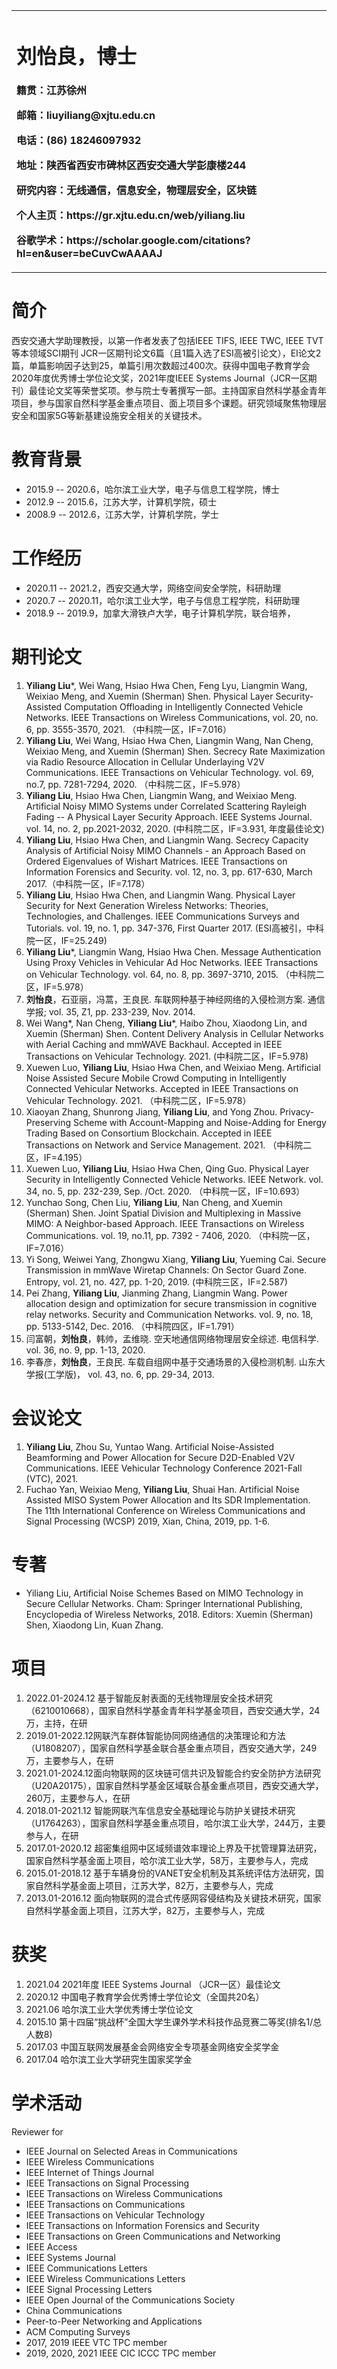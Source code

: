 <table border="0">
  <tr>
    <td width="100%">
      <h1>刘怡良，博士</h1>
      <p><b>籍贯：江苏徐州</b></p>
      <p><b>邮箱：liuyiliang@xjtu.edu.cn</b></p>
      <p><b>电话：(86) 18246097932</b></p>
      <p><b>地址：陕西省西安市碑林区西安交通大学彭康楼244</b></p>
      <p><b>研究内容：无线通信，信息安全，物理层安全，区块链</b></p>
      <p><b>个人主页：https://gr.xjtu.edu.cn/web/yiliang.liu</b></p>
      <p><b>谷歌学术：https://scholar.google.com/citations?hl=en&user=beCuvCwAAAAJ</b></p>
    </td>
  </tr>
</table>

# 简介
西安交通大学助理教授，以第一作者发表了包括IEEE TIFS, IEEE TWC, IEEE TVT等本领域SCI期刊 JCR一区期刊论文6篇（且1篇入选了ESI高被引论文），EI论文2篇，单篇影响因子达到25，单篇引用次数超过400次。获得中国电子教育学会2020年度优秀博士学位论文奖，2021年度IEEE Systems Journal（JCR一区期刊）最佳论文奖等荣誉奖项。参与院士专著撰写一部。主持国家自然科学基金青年项目，参与国家自然科学基金重点项目、面上项目多个课题。研究领域聚焦物理层安全和国家5G等新基建设施安全相关的关键技术。

# 教育背景
- 2015.9 -- 2020.6，哈尔滨工业大学，电子与信息工程学院，博士 
- 2012.9 -- 2015.6，江苏大学，计算机学院，硕士 
- 2008.9 -- 2012.6，江苏大学，计算机学院，学士

# 工作经历
- 2020.11 -- 2021.2，西安交通大学，网络空间安全学院，科研助理
- 2020.7 -- 2020.11，哈尔滨工业大学，电子与信息工程学院，科研助理
- 2018.9 -- 2019.9，加拿大滑铁卢大学，电子计算机学院，联合培养，

# 期刊论文

1.  **Yiliang Liu***, Wei Wang, Hsiao Hwa Chen, Feng Lyu, Liangmin Wang, Weixiao Meng, and Xuemin (Sherman) Shen. Physical Layer Security-Assisted Computation Offloading in Intelligently Connected Vehicle Networks. IEEE Transactions on Wireless Communications, vol. 20, no. 6, pp. 3555-3570, 2021. （中科院一区，IF=7.016）
1.  **Yiliang Liu**, Wei Wang, Hsiao Hwa Chen, Liangmin Wang, Nan Cheng, Weixiao Meng, and Xuemin (Sherman) Shen. Secrecy Rate Maximization via Radio Resource Allocation in Cellular Underlaying V2V Communications. IEEE Transactions on Vehicular Technology. vol. 69, no.7, pp. 7281-7294, 2020. （中科院二区，IF=5.978）
1.  **Yiliang Liu**, Hsiao Hwa Chen, Liangmin Wang, and Weixiao Meng. Artificial Noisy MIMO Systems under Correlated Scattering Rayleigh Fading -- A Physical Layer Security Approach. IEEE Systems Journal. vol. 14, no. 2, pp.2021-2032, 2020. (中科院二区，IF=3.931, 年度最佳论文)
1.  **Yiliang Liu**, Hsiao Hwa Chen, and Liangmin Wang. Secrecy Capacity Analysis of Artificial Noisy MIMO Channels - an Approach Based on Ordered Eigenvalues of Wishart Matrices. IEEE Transactions on Information Forensics and Security. vol. 12, no. 3, pp. 617-630, March 2017.（中科院一区，IF=7.178）
1.  **Yiliang Liu**, Hsiao Hwa Chen, and Liangmin Wang. Physical Layer Security for Next Generation Wireless Networks: Theories, Technologies, and Challenges. IEEE Communications Surveys and Tutorials. vol. 19, no. 1, pp. 347-376, First Quarter 2017. (ESI高被引，中科院一区，IF=25.249)
1.  **Yiliang Liu***, Liangmin Wang, Hsiao Hwa Chen. Message Authentication Using Proxy Vehicles in Vehicular Ad Hoc Networks. IEEE Transactions on Vehicular Technology. vol. 64, no. 8, pp. 3697-3710, 2015. （中科院二区，IF=5.978）
1.  **刘怡良**，石亚丽，冯蒿，王良民. 车联网种基于神经网络的入侵检测方案. 通信学报; vol. 35, Z1, pp. 233-239, Nov. 2014.
1.  Wei Wang*, Nan Cheng, **Yiliang Liu***, Haibo Zhou, Xiaodong Lin, and Xuemin (Sherman) Shen. Content Delivery Analysis in Cellular Networks with Aerial Caching and mmWAVE Backhaul. Accepted in IEEE Transactions on Vehicular Technology. 2021. (中科院二区，IF=5.978)
1.  Xuewen Luo, **Yiliang Liu**, Hsiao Hwa Chen, and Weixiao Meng. Artificial Noise Assisted Secure Mobile Crowd Computing in Intelligently Connected Vehicular Networks. Accepted in IEEE Transactions on Vehicular Technology. 2021. （中科院二区，IF=5.978）
1.  Xiaoyan Zhang, Shunrong Jiang, **Yiliang Liu**, and Yong Zhou. Privacy-Preserving Scheme with Account-Mapping and Noise-Adding for Energy Trading Based on Consortium Blockchain. Accepted in IEEE Transactions on Network and Service Management. 2021. （中科院二区，IF=4.195）
1.  Xuewen Luo, **Yiliang Liu**, Hsiao Hwa Chen, Qing Guo. Physical Layer Security in Intelligently Connected Vehicle Networks. IEEE Network. vol. 34, no. 5, pp. 232-239, Sep. /Oct. 2020. （中科院一区，IF=10.693）
1.  Yunchao Song, Chen Liu, **Yiliang Liu**, Nan Cheng, and Xuemin (Sherman) Shen. Joint Spatial Division and Multiplexing in Massive MIMO: A Neighbor-based Approach. IEEE Transactions on Wireless Communications. vol. 19, no.11, pp. 7392 - 7406, 2020. （中科院一区，IF=7.016）
1.  Yi Song, Weiwei Yang, Zhongwu Xiang, **Yiliang Liu**, Yueming Cai. Secure Transmission in mmWave Wiretap Channels: On Sector Guard Zone. Entropy, vol. 21, no. 427, pp. 1-20, 2019. (中科院三区，IF=2.587)
1.  Pei Zhang, **Yiliang Liu**, Jianming Zhang, Liangmin Wang. Power allocation design and optimization for secure transmission in cognitive relay networks. Security and Communication Networks. vol. 9, no. 18, pp. 5133-5142, Dec. 2016. （中科院四区，IF=1.791）
1.  闫富朝，**刘怡良**，韩帅，孟维晓. 空天地通信网络物理层安全综述. 电信科学. vol. 36, no. 9, pp. 1-13, 2020.   
1.  李春彦，**刘怡良**，王良民. 车载自组网中基于交通场景的入侵检测机制. 山东大学报(工学版)， vol. 43, no. 6, pp. 29-34, 2013.  


# 会议论文
1.  **Yiliang Liu**, Zhou Su, Yuntao Wang. Artificial Noise-Assisted Beamforming and Power Allocation for Secure D2D-Enabled V2V Communications. IEEE Vehicular Technology Conference 2021-Fall (VTC), 2021.
1.  Fuchao Yan, Weixiao Meng, **Yiliang Liu**, Shuai Han. Artificial Noise Assisted MISO System Power Allocation and Its SDR Implementation. The 11th International Conference on Wireless Communications and Signal Processing (WCSP) 2019, Xian, China, 2019, pp. 1-6.


# 专著

- Yiliang Liu, Artificial Noise Schemes Based on MIMO Technology in Secure Cellular Networks. Cham: Springer International Publishing, Encyclopedia of Wireless Networks, 2018. Editors: Xuemin (Sherman) Shen, Xiaodong Lin, Kuan Zhang.

# 项目
1.  2022.01-2024.12 基于智能反射表面的无线物理层安全技术研究（6210010668），国家自然科学基金青年科学基金项目，西安交通大学，24万，主持，在研
1.  2019.01-2022.12网联汽车群体智能协同网络通信的决策理论和方法（U1808207），国家自然科学基金联合基金重点项目，西安交通大学，249万，主要参与人，在研
1.  2021.01-2024.12面向物联网的区块链可信共识及智能合约安全防护方法研究（U20A20175），国家自然科学基金区域联合基金重点项目，西安交通大学，260万，主要参与人，在研
1.  2018.01-2021.12 智能网联汽车信息安全基础理论与防护关键技术研究（U1764263），国家自然科学基金重点项目，哈尔滨工业大学，244万，主要参与人，在研
1.  2017.01-2020.12 超密集组网中区域频谱效率理论上界及干扰管理算法研究，国家自然科学基金面上项目，哈尔滨工业大学，58万，主要参与人，完成
1.  2015.01-2018.12 基于车辆身份的VANET安全机制及其系统评估方法研究，国家自然科学基金面上项目，江苏大学，82万，主要参与人，完成
1.  2013.01-2016.12 面向物联网的混合式传感网容侵结构及关键技术研究，国家自然科学基金面上项目，江苏大学，82万，主要参与人，完成


# 获奖
1. 2021.04 2021年度 IEEE Systems Journal （JCR一区）最佳论文
1. 2020.12 中国电子教育学会优秀博士学位论文（全国共20名）
1. 2021.06 哈尔滨工业大学优秀博士学位论文
1. 2015.10 第十四届“挑战杯”全国大学生课外学术科技作品竞赛二等奖(排名1/总人数8)
1. 2017.03 中国互联网发展基金会网络安全专项基金网络安全奖学金
1. 2017.04 哈尔滨工业大学研究生国家奖学金

  
# 学术活动
Reviewer for
- IEEE Journal on Selected Areas in Communications 
- IEEE Wireless Communications
- IEEE Internet of Things Journal
- IEEE Transactions on Signal Processing
- IEEE Transactions on Wireless Communications
- IEEE Transactions on Communications
- IEEE Transactions on Vehicular Technology
- IEEE Transactions on Information Forensics and Security 
- IEEE Transactions on Green Communications and Networking
- IEEE Access
- IEEE Systems Journal
- IEEE Communications Letters 
- IEEE Wireless Communications Letters 
- IEEE Signal Processing Letters 
- IEEE Open Journal of the Communications Society
- China Communications
- Peer-to-Peer Networking and Applications
- ACM Computing Surveys
- 2017, 2019 IEEE VTC TPC member
- 2019, 2020, 2021 IEEE CIC ICCC TPC member

